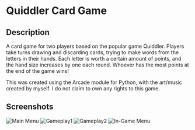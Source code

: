 # Quiddler Card Game

## Description

A card game for two players based on the popular game Quiddler. Players take turns drawing and discarding cards, trying
to make words from the letters in their hands. Each letter is worth a certain amount of points, and the hand size
increases by one each round. Whoever has the most points at the end of the game wins!

This was created using the Arcade module for Python, with the art/music created by myself.
I do not claim to own any rights to this game.

## Screenshots
![Main Menu](https://imgur.com/pVIrn2M.jpg)
![Gameplay1](https://imgur.com/7Ra8Hse.jpg)
![Gameplay2](https://imgur.com/ncdH5no.jpg)
![In-Game Menu](https://imgur.com/1IUyozf.jpg)